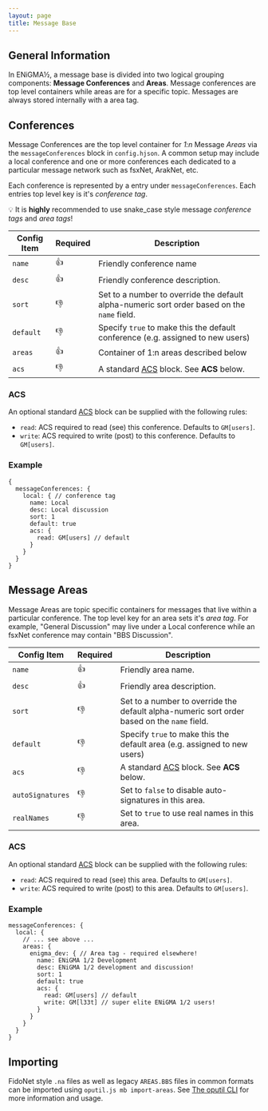 ```yaml
---
layout: page
title: Message Base
---
```

## General Information
In ENiGMA½, a message base is divided into two logical grouping components: **Message Conferences** and **Areas**. Message conferences are top level containers while areas are for a specific topic. Messages are always stored internally with a area tag.

## Conferences
Message Conferences are the top level container for *1:n* Message *Areas* via the `messageConferences` block in `config.hjson`. A common setup may include a local conference and one or more conferences each dedicated to a particular message network such as fsxNet, ArakNet, etc.

Each conference is represented by a entry under `messageConferences`. Each entries top level key is it's *conference tag*.

:bulb: It is **highly** recommended to use snake_case style message *conference tags* and *area tags*!

| Config Item | Required | Description |
|-------------|----------|-------------|
| `name`      | :+1: | Friendly conference name |
| `desc`      | :+1: | Friendly conference description. |
| `sort`      | :-1: | Set to a number to override the default alpha-numeric sort order based on the `name` field. |
| `default`   | :-1: | Specify `true` to make this the default conference (e.g. assigned to new users) |
| `areas`     | :+1: | Container of 1:n areas described below |
| `acs`       | :-1: | A standard [ACS](../configuration/acs.md) block. See **ACS** below. |

### ACS
An optional standard [ACS](../configuration/acs.md) block can be supplied with the following rules:
* `read`: ACS required to read (see) this conference. Defaults to `GM[users]`.
* `write`: ACS required to write (post) to this conference. Defaults to `GM[users]`.

### Example

```hjson
{
  messageConferences: {
    local: { // conference tag
      name: Local
      desc: Local discussion
      sort: 1
      default: true
      acs: {
        read: GM[users] // default
      }
    }
  }
}
```

## Message Areas
Message Areas are topic specific containers for messages that live within a particular conference. The top level key for an area sets it's *area tag*. For example, "General Discussion" may live under a Local conference while an fsxNet conference may contain "BBS Discussion".

| Config Item | Required | Description                                                                     |
|-------------|----------|---------------------------------------------------------------------------------|
| `name`      | :+1:     | Friendly area name. |
| `desc`      | :+1:     | Friendly area description. |
| `sort`      | :-1:     | Set to a number to override the default alpha-numeric sort order based on the `name` field. |
| `default`   | :-1:     | Specify `true` to make this the default area (e.g. assigned to new users) |
| `acs`       | :-1: | A standard [ACS](../configuration/acs.md) block. See **ACS** below. |
| `autoSignatures` | :-1: | Set to `false` to disable auto-signatures in this area. |
| `realNames` | :-1:      | Set to `true` to use real names in this area. |

### ACS
An optional standard [ACS](../configuration/acs.md) block can be supplied with the following rules:
* `read`: ACS required to read (see) this area. Defaults to `GM[users]`.
* `write`: ACS required to write (post) to this area. Defaults to `GM[users]`.

### Example

```hjson
messageConferences: {
  local: {
    // ... see above ...
    areas: {
      enigma_dev: { // Area tag - required elsewhere!
        name: ENiGMA 1/2 Development
        desc: ENiGMA 1/2 development and discussion!
        sort: 1
        default: true
        acs: {
          read: GM[users] // default
          write: GM[l33t] // super elite ENiGMA 1/2 users!
        }
      }
    }
  }
}
```

## Importing
FidoNet style `.na` files as well as legacy `AREAS.BBS` files in common formats can be imported using `oputil.js mb import-areas`. See [The oputil CLI](../admin/oputil.md) for more information and usage.
